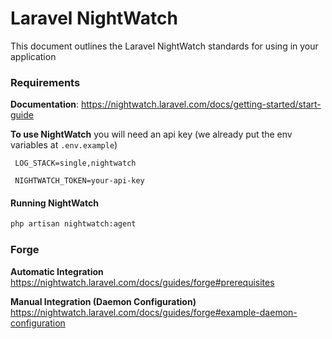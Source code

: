 # Laravel NightWatch
This document outlines the Laravel NightWatch standards for using in your application

### Requirements
**Documentation**: https://nightwatch.laravel.com/docs/getting-started/start-guide

 **To use NightWatch** you will need an api key (we already put the env variables at 
```.env.example```)


```dotenv
 LOG_STACK=single,nightwatch
 
 NIGHTWATCH_TOKEN=your-api-key
```
#### Running NightWatch
```bash
php artisan nightwatch:agent
```

### Forge
**Automatic Integration**
https://nightwatch.laravel.com/docs/guides/forge#prerequisites

**Manual Integration (Daemon Configuration)**
https://nightwatch.laravel.com/docs/guides/forge#example-daemon-configuration

